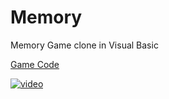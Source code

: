 # Memory
Memory Game clone in Visual Basic

[Game Code](https://github.com/CJ-Veliz/Memory/blob/master/WindowsApp1/Form1.vb)

[![video](https://i.imgur.com/i616l6M.png)](https://www.youtube.com/watch?v=Xttsqo-VD6Y)
